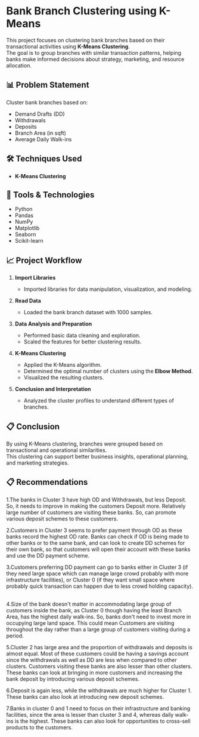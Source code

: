 # Bank Branch Clustering using K-Means

This project focuses on clustering bank branches based on their transactional activities using **K-Means Clustering**.  
The goal is to group branches with similar transaction patterns, helping banks make informed decisions about strategy, marketing, and resource allocation.

## 📊 Problem Statement

Cluster bank branches based on:

- Demand Drafts (DD)
- Withdrawals
- Deposits
- Branch Area (in sqft)
- Average Daily Walk-ins

## 🛠️ Techniques Used

- **K-Means Clustering**

## 🧰 Tools & Technologies

- Python
- Pandas
- NumPy
- Matplotlib
- Seaborn
- Scikit-learn

## 📈 Project Workflow

1. **Import Libraries**  
   - Imported libraries for data manipulation, visualization, and modeling.

2. **Read Data**  
   - Loaded the bank branch dataset with 1000 samples.

3. **Data Analysis and Preparation**  
   - Performed basic data cleaning and exploration.
   - Scaled the features for better clustering results.

4. **K-Means Clustering**  
   - Applied the K-Means algorithm.
   - Determined the optimal number of clusters using the **Elbow Method**.
   - Visualized the resulting clusters.

5. **Conclusion and Interpretation**  
   - Analyzed the cluster profiles to understand different types of branches.

## 📋 Conclusion

By using K-Means clustering, branches were grouped based on transactional and operational similarities.  
This clustering can support better business insights, operational planning, and marketing strategies.

## 📋 Recommendations

1.The banks in Cluster 3 have high OD and Withdrawals, but less Deposit. So, it needs to improve in making the customers Deposit more. Relatively large number of customers are visiting these banks. So, can promote various deposit schemes to these customers.

2.Customers in Cluster 3 seems to prefer payment through OD as these banks record the highest OD rate. Banks can check if OD is being made to other banks or to the same bank, and can look to create DD schemes for their own bank, so that customers will open their account with these banks and use the DD payment scheme.   

3.Customers preferring DD payment can go to banks either in Cluster 3 (if they need large space which can manage large crowd probably with more infrastructure facilities), or Cluster 0 (if they want small space where probably quick transaction can happen due to less crowd holding capacity).   

4.Size of the bank doesn't matter in accommodating large group of customers inside the bank, as Cluster 0 though having the least Branch Area, has the highest daily walk-ins. So, banks don't need to invest more in occupying large land space. This could mean Customers are visiting throughout the day rather than a large group of customers visiting during a period.   

5.Cluster 2 has large area and the proportion of withdrawals and deposits is almost equal. Most of these customers could be having a savings account since the withdrawals as well as DD are less when compared to other clusters. Customers visiting these banks are also lesser than other clusters. These banks can look at bringing in more customers and increasing the bank deposit by introducing various deposit schemes.   

6.Deposit is again less, while the withdrawals are much higher for Cluster 1. These banks can also look at introducing new deposit schemes.

7.Banks in cluster 0 and 1 need to focus on their infrastructure and banking facilities, since the area is lesser than cluster 3 and 4, whereas daily walk-ins is the highest. These banks can also look for opportunities to cross-sell products to the customers.   

